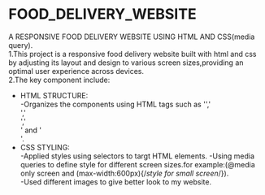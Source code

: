 # FOOD_DELIVERY_WEBSITE
A RESPONSIVE FOOD DELIVERY WEBSITE USING HTML AND CSS(media query).<br>
1.This project is a responsive food delivery website built with html and css by adjusting its layout and design to various screen sizes,providing an optimal user experience across devices.<br>
2.The key component include:<br>
* HTML STRUCTURE:<br>
-Organizes the components using HTML tags such as '<heade>','<nav>','<main>','<section>' and '<footer>'.<br>
* CSS STYLING:<br>
-Applied styles using selectors to targt HTML elements.
-Using media queries to define style for different screen sizes.for example:(@media only screen and (max-width:600px){/*style for small screen*/}).<br>
-Used different images to give better look to my website.

